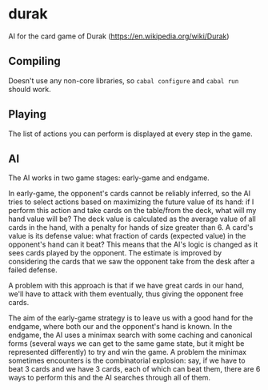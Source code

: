 durak
=====

AI for the card game of Durak (https://en.wikipedia.org/wiki/Durak)

Compiling
---------

Doesn't use any non-core libraries, so `cabal configure` and `cabal run` should work.

Playing
-------

The list of actions you can perform is displayed at every step in the game.

AI
--

The AI works in two game stages: early-game and endgame.

In early-game, the opponent's cards cannot be reliably inferred, so the AI tries to select actions based on maximizing the future value of its hand: if I perform this action and take cards on the table/from the deck, what will my hand value will be? The deck value is calculated as the average value of all cards in the hand, with a penalty for hands of size greater than 6. A card's value is its defense value: what fraction of cards (expected value) in the opponent's hand can it beat? This means that the AI's logic is changed as it sees cards played by the opponent. The estimate is improved by considering the cards that we saw the opponent take from the desk after a failed defense.

A problem with this approach is that if we have great cards in our hand, we'll have to attack with them eventually, thus giving the opponent free cards.

The aim of the early-game strategy is to leave us with a good hand for the endgame, where both our and the opponent's hand is known. In the endgame, the AI uses a minimax search with some caching and canonical forms (several ways we can get to the same game state, but it might be represented differently) to try and win the game. A problem the minimax sometimes encounters is the combinatorial explosion: say, if we have to beat 3 cards and we have 3 cards, each of which can beat them, there are 6 ways to perform this and the AI searches through all of them.
